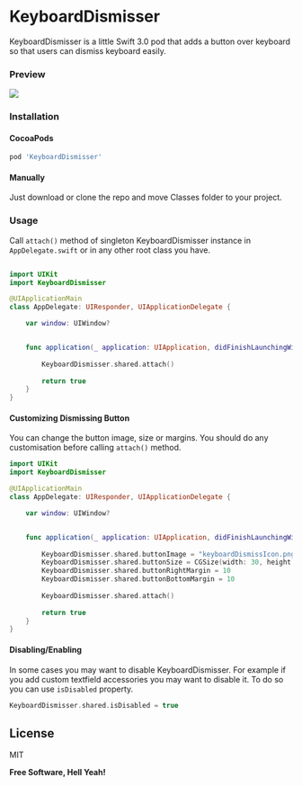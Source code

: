 # KeyboardDismisser
KeyboardDismisser is a little Swift 3.0 pod that adds a button over keyboard so that users can dismiss keyboard easily.

### Preview
![](https://github.com/yagiz/KeyboardDismisser/blob/master/Screenshots/preview.gif?raw=true)

### Installation

#### CocoaPods
```sh
pod 'KeyboardDismisser'
```
#### Manually
Just download or clone the repo and move Classes folder to your project.

### Usage
Call ```attach()``` method of singleton KeyboardDismisser instance in ```AppDelegate.swift``` or in any other root class you have.
```swift

import UIKit
import KeyboardDismisser

@UIApplicationMain
class AppDelegate: UIResponder, UIApplicationDelegate {

    var window: UIWindow?


    func application(_ application: UIApplication, didFinishLaunchingWithOptions launchOptions: [UIApplicationLaunchOptionsKey: Any]?) -> Bool {
        
        KeyboardDismisser.shared.attach()
        
        return true
    }
}
```

#### Customizing Dismissing Button
You can change the button image, size or margins. You should do any customisation before calling ```attach()``` method.
```swift
import UIKit
import KeyboardDismisser

@UIApplicationMain
class AppDelegate: UIResponder, UIApplicationDelegate {

    var window: UIWindow?


    func application(_ application: UIApplication, didFinishLaunchingWithOptions launchOptions: [UIApplicationLaunchOptionsKey: Any]?) -> Bool {
        
        KeyboardDismisser.shared.buttonImage = "keyboardDismissIcon.png"
        KeyboardDismisser.shared.buttonSize = CGSize(width: 30, height: 30)
        KeyboardDismisser.shared.buttonRightMargin = 10
        KeyboardDismisser.shared.buttonBottomMargin = 10
        
        KeyboardDismisser.shared.attach()
        
        return true
    }
}
```

#### Disabling/Enabling
In some cases you may want to disable KeyboardDismisser. For example if you add custom textfield accessories you may want to disable it. To do so you can use ```isDisabled``` property.
```swift
KeyboardDismisser.shared.isDisabled = true
```

License
----
MIT

**Free Software, Hell Yeah!**